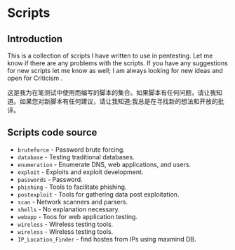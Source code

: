 Scripts
=======
 
Introduction
------------
This is a collection of scripts I have written to use in pentesting. Let me know if there are any problems with the scripts. If you have any suggestions for new scripts let me know as well; I am always looking for new ideas and open for Criticism .


这是我为在笔测试中使用而编写的脚本的集合。如果脚本有任何问题，请让我知道。如果您对新脚本有任何建议，请让我知道;我总是在寻找新的想法和开放的批评。


 Scripts code source 
------------
* `bruteforce` - Password brute forcing.
* `database` - Testing traditional databases.
* `enumeration` - Enumerate DNS, web applications, and users.
* `exploit` - Exploits and exploit development.
* `passwords` - Password.
* `phishing` - Tools to facilitate phishing.
* `postexploit` - Tools for gathering data post exploitation.
* `scan` - Network scanners and parsers.
* `shells` - No explanation necessary.
* `webapp` - Toos for web application testing.
* `wireless` - Wireless testing tools.
* `wireless` - Wireless testing tools.
* `IP_Location_Finder` - find hostes from IPs using maxmind DB.
